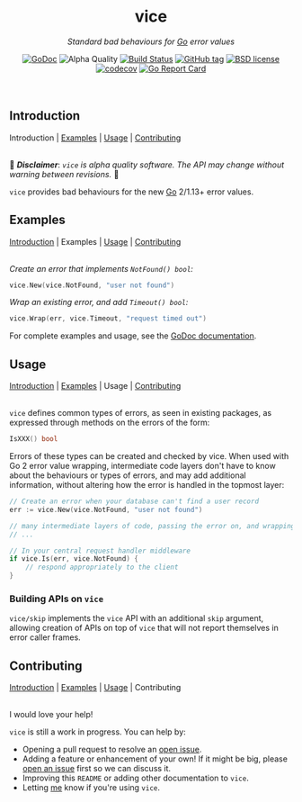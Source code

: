 <!--
  Attractive html formatting for rendering in github. sorry text editor
  readers! Besides the header and section links, everything should be clean and
  readable.
-->
<h1 align="center">vice</h1>
<p align="center"><i>Standard bad behaviours for <a href="https://golang.org">Go</a> error values</i></p>

<div align="center">
  <a href="https://godoc.org/github.com/jbowes/vice"><img src="https://godoc.org/github.com/jbowes/vice?status.svg" alt="GoDoc"></a>
  <img alt="Alpha Quality" src="https://img.shields.io/badge/status-ALPHA-orange.svg" >
  <a href="https://github.com/jbowes/vice/actions/workflows/go.yml"><img alt="Build Status" src="https://github.com/jbowes/vice/actions/workflows/go.yml/badge.svg?branch=main"></a>
  <a href="https://github.com/jbowes/vice/releases/latest"><img alt="GitHub tag" src="https://img.shields.io/github/tag/jbowes/vice.svg"></a>
  <a href="./LICENSE"><img alt="BSD license" src="https://img.shields.io/badge/license-BSD-blue.svg"></a>
  <a href="https://codecov.io/gh/jbowes/vice"><img alt="codecov" src="https://img.shields.io/codecov/c/github/jbowes/vice.svg"></a>
  <a href="https://goreportcard.com/report/github.com/jbowes/vice"><img alt="Go Report Card" src="https://goreportcard.com/badge/github.com/jbowes/vice"></a>
</div><br /><br />


## Introduction
Introduction | [Examples] | [Usage] | [Contributing] <br /><br />

🚧 ___Disclaimer___: _`vice` is alpha quality software. The API may change
without warning between revisions._ 🚧

`vice` provides bad behaviours for the new [Go] 2/1.13+ error values.


## Examples
[Introduction] | Examples | [Usage] | [Contributing] <br /><br />

*Create an error that implements `NotFound() bool`:*
```go
vice.New(vice.NotFound, "user not found")
```

*Wrap an existing error, and add `Timeout() bool`:*
```go
vice.Wrap(err, vice.Timeout, "request timed out")
```

For complete examples and usage, see the [GoDoc documentation](https://godoc.org/github.com/jbowes/vice).


## Usage
[Introduction] | [Examples] | Usage | [Contributing] <br /><br />

`vice` defines common types of errors, as seen in existing packages, as expressed
through methods on the errors of the form:
```go
IsXXX() bool
```

Errors of these types can be created and checked by vice. When used with Go 2
error value wrapping, intermediate code layers don't have to know about the
behaviours or types of errors, and may add additional information, without
altering how the error is handled in the topmost layer:

```go
// Create an error when your database can't find a user record
err := vice.New(vice.NotFound, "user not found")

// many intermediate layers of code, passing the error on, and wrapping it
// ...

// In your central request handler middleware
if vice.Is(err, vice.NotFound) {
	// respond appropriately to the client
}
```

### Building APIs on `vice`

`vice/skip` implements the `vice` API with an additional `skip` argument,
allowing creation of APIs on top of `vice` that will not report themselves in
error caller frames.


## Contributing
[Introduction] | [Examples] | [Usage] | Contributing <br /><br />

I would love your help!

`vice` is still a work in progress. You can help by:

- Opening a pull request to resolve an [open issue][issues].
- Adding a feature or enhancement of your own! If it might be big, please
  [open an issue][enhancement] first so we can discuss it.
- Improving this `README` or adding other documentation to `vice`.
- Letting [me] know if you're using `vice`.


<!-- Section link definitions -->
[introduction]: #introduction
[examples]: #examples
[usage]: #usage
[contributing]: #contributing

<!-- Other links -->
[go]: https://golang.org

[issues]: ./issues
[bug]: ./issues/new?labels=bug
[enhancement]: ./issues/new?labels=enhancement

[me]: https://twitter.com/jrbowes
